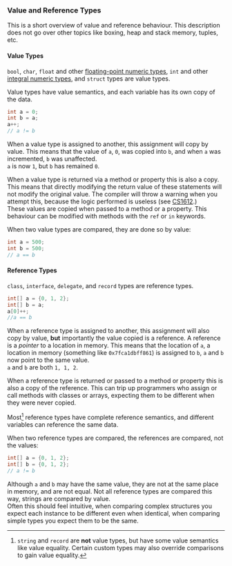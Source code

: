 ### Value and Reference Types

This is a short overview of value and reference behaviour. This description does not go over other topics like boxing, heap and stack memory, tuples, etc.

#### Value Types
`bool`, `char`, `float` and other [floating-point numeric types](https://docs.microsoft.com/en-us/dotnet/csharp/language-reference/builtin-types/floating-point-numeric-types), `int` and other [integral numeric types](https://docs.microsoft.com/en-us/dotnet/csharp/language-reference/builtin-types/integral-numeric-types), and `struct` types are value types.

Value types have value semantics, and each variable has its own copy of the data.  

```csharp
int a = 0;
int b = a;
a++;
// a != b
```  
When a value type is assigned to another, this assignment will copy by value. This means that the value of `a`, `0`, was copied into `b`, and when `a` was incremented, `b` was unaffected.  
`a` is now `1`, but `b` has remained `0`.  

When a value type is returned via a method or property this is also a copy. This means that directly modifying the return value of these statements will not modify the original value. The compiler will throw a warning when you attempt this, because the logic performed is useless (see [CS1612](Common%20Errors/Compiler%20Errors/CS1612.md).)  
These values are copied when passed to a method or a property. This behaviour can be modified with methods with the `ref` or `in` keywords.

When two value types are compared, they are done so by value:  

```csharp
int a = 500;
int b = 500;
// a == b
```  

#### Reference Types
`class`, `interface`, `delegate`, and `record` types are reference types.  

```csharp
int[] a = {0, 1, 2};
int[] b = a;
a[0]++;
//a == b
```  

When a reference type is assigned to another, this assignment will also copy by value, **but** importantly the value copied is a reference. A reference is a *pointer* to a location in memory.
This means that the location of `a`, a location in memory (something like `0x7fca1dbff861`) is assigned to `b`, `a` and `b` now point to the same value.  
`a` and `b` are both `1, 1, 2`.

When a reference type is returned or passed to a method or property this is also a copy of the reference. This can trip up programmers who assign or call methods with classes or arrays, expecting them to be different when they were never copied.  

Most[^1] reference types have complete reference semantics, and different variables can reference the same data.  

When two reference types are compared, the references are compared, not the values:  
```csharp
int[] a = {0, 1, 2};
int[] b = {0, 1, 2};
// a != b
```  
Although `a` and `b` may have the same value, they are not at the same place in memory, and are not equal.
Not all reference types are compared this way, strings are compared by value.  
Often this should feel intuitive, when comparing complex structures you expect each instance to be different even when identical, when comparing simple types you expect them to be the same.  

[^1]: `string` and `record` are **not** value types, but have some value semantics like value equality. Certain custom types may also override comparisons to gain value equality.